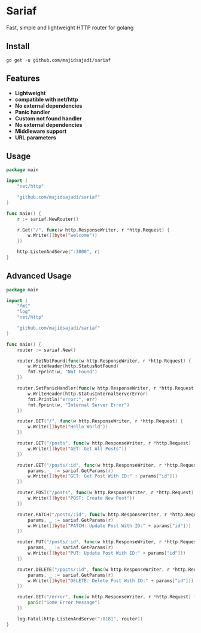 # Sariaf

Fast, simple and lightweight HTTP router for golang

## Install

`go get -u github.com/majidsajadi/sariaf`

## Features

- **Lightweight**
- **compatible with net/http**
- **No external dependencies**
- **Panic handler**
- **Custom not found handler**
- **No external dependencies**
- **Middleware support**
- **URL parameters**

## Usage

```go
package main

import (
	"net/http"

	"github.com/majidsajadi/sariaf"
)

func main() {
    r := sariaf.NewRouter()

    r.Get("/", func(w http.ResponseWriter, r *http.Request) {
        w.Write([]byte("welcome"))
    })

    http.ListenAndServe(":3000", r)
}
```

## Advanced Usage 

```go
package main

import (
	"fmt"
	"log"
	"net/http"

	"github.com/majidsajadi/sariaf"
)

func main() {
	router := sariaf.New()

	router.SetNotFound(func(w http.ResponseWriter, r *http.Request) {
		w.WriteHeader(http.StatusNotFound)
		fmt.Fprint(w, "Not Found")
	})

	router.SetPanicHandler(func(w http.ResponseWriter, r *http.Request, err interface{}) {
		w.WriteHeader(http.StatusInternalServerError)
		fmt.Println("error:", err)
		fmt.Fprint(w, "Internal Server Error")
	})

	router.GET("/", func(w http.ResponseWriter, r *http.Request) {
		w.Write([]byte("Hello World"))
	})

	router.GET("/posts", func(w http.ResponseWriter, r *http.Request) {
		w.Write([]byte("GET: Get All Posts"))
	})

	router.GET("/posts/:id", func(w http.ResponseWriter, r *http.Request) {
		params, _ := sariaf.GetParams(r)
		w.Write([]byte("GET: Get Post With ID:" + params["id"]))
	})

	router.POST("/posts", func(w http.ResponseWriter, r *http.Request) {
		w.Write([]byte("POST: Create New Post"))
	})

	router.PATCH("/posts/:id", func(w http.ResponseWriter, r *http.Request) {
		params, _ := sariaf.GetParams(r)
		w.Write([]byte("PATCH: Update Post With ID:" + params["id"]))
	})

	router.PUT("/posts/:id", func(w http.ResponseWriter, r *http.Request) {
		params, _ := sariaf.GetParams(r)
		w.Write([]byte("PUT: Update Post With ID:" + params["id"]))
	})

	router.DELETE("/posts/:id", func(w http.ResponseWriter, r *http.Request) {
		params, _ := sariaf.GetParams(r)
		w.Write([]byte("DELETE: Delete Post With ID:" + params["id"]))
	})

	router.GET("/error", func(w http.ResponseWriter, r *http.Request) {
		panic("Some Error Message")
	})

	log.Fatal(http.ListenAndServe(":8181", router))
}
```